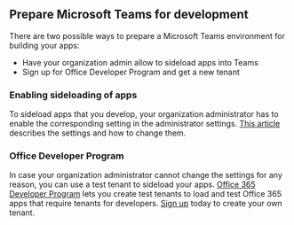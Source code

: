 ## Prepare Microsoft Teams for development

There are two possible ways to prepare a Microsoft Teams environment for building your apps:

* Have your organization admin allow to sideload apps into Teams
* Sign up for Office Developer Program and get a new tenant

### Enabling sideloading of apps

To sideload apps that you develop, your organization administrator has to enable the corresponding setting in the administrator settings. [This article](/microsoftteams/admin-settings) describes the settings and how to change them.

### Office Developer Program

In case your organization administrator cannot change the settings for any reason, you can use a test tenant to sideload your apps. [Office 365 Developer Program](https://dev.office.com/devprogram) lets you create test tenants to load and test Office 365 apps that require tenants for developers. [Sign up](https://dev.office.com/devprogram) today to create your own tenant.
